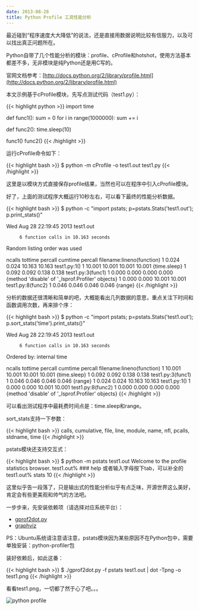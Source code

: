```yaml
---
date: 2013-08-28
title: Python Profile 工具性能分析
---
```


最近碰到“程序速度大大降低”的说法，还是直接用数据说明比较有信服力，以及可以找出真正问题所在。

Python自带了几个性能分析的模块：profile、cProfile和hotshot，使用方法基本都差不多，无非模块是纯Python还是用C写的。

官网文档参考：[http://docs.python.org/2/library/profile.html](http://docs.python.org/2/library/profile.html)

本文示例基于cProfile模块，先写点测试代码（test1.py）：

{{< highlight python >}}
import time

def func1():
    sum = 0
    for i in range(1000000):
        sum += i

def func2():
    time.sleep(10)

func1()
func2()
{{< /highlight >}}

运行cProfile命令如下：

{{< highlight bash >}}
$ python -m cProfile -o test1.out test1.py
{{< /highlight >}}

这里是以模块方式直接保存profile结果，当然也可以在程序中引入cProfile模块。

好了，上面的测试程序大概运行10秒左右，可以看下最终的性能分析数据。

{{< highlight bash >}}
$ python -c "import pstats; p=pstats.Stats('test1.out'); p.print_stats()"

Wed Aug 28 22:19:45 2013    test1.out

         6 function calls in 10.163 seconds

   Random listing order was used

   ncalls  tottime  percall  cumtime  percall filename:lineno(function)
        1    0.024    0.024   10.163   10.163 test1.py:1(<module>)
        1   10.001   10.001   10.001   10.001 {time.sleep}
        1    0.092    0.092    0.138    0.138 test1.py:3(func1)
        1    0.000    0.000    0.000    0.000 {method 'disable' of '_lsprof.Profiler' objects}
        1    0.000    0.000   10.001   10.001 test1.py:8(func2)
        1    0.046    0.046    0.046    0.046 {range}
{{< /highlight >}}

分析的数据还很清晰和简单的吧，大概能看出几列数据的意思，重点关注下时间和函数调用次数，再来排个序：

{{< highlight bash >}}
$ python -c "import pstats; p=pstats.Stats('test1.out'); p.sort_stats('time').print_stats()"

Wed Aug 28 22:19:45 2013    test1.out

         6 function calls in 10.163 seconds

   Ordered by: internal time

   ncalls  tottime  percall  cumtime  percall filename:lineno(function)
        1   10.001   10.001   10.001   10.001 {time.sleep}
        1    0.092    0.092    0.138    0.138 test1.py:3(func1)
        1    0.046    0.046    0.046    0.046 {range}
        1    0.024    0.024   10.163   10.163 test1.py:1(<module>)
        1    0.000    0.000   10.001   10.001 test1.py:8(func2)
        1    0.000    0.000    0.000    0.000 {method 'disable' of '_lsprof.Profiler' objects}
{{< /highlight >}}

可以看出测试程序中最耗费时间点是：time.sleep和range。

sort_stats支持一下参数：

{{< highlight bash >}}
calls, cumulative, file, line, module, name, nfl, pcalls, stdname, time
{{< /highlight >}}

pstats模块还支持交互式：

{{< highlight bash >}}
$ python -m pstats test1.out
Welcome to the profile statistics browser.
test1.out% ### help 或者输入字母按下tab，可以补全的
test1.out% stats 10
{{< /highlight >}}

这里似乎告一段落了，只是输出式的性能分析似乎有点乏味，开源世界这么美好，肯定会有些更美观和帅气的方法吧。

一步步来，先安装依赖项（请选择对应系统平台）：

* [gprof2dot.py](http://gprof2dot.jrfonseca.googlecode.com/git/gprof2dot.py)
* [graphviz](http://www.graphviz.org/Download.php)

PS：Ubuntu系统请注意请注意，pstats模块因为某些原因不在Python包中，需要单独安装：python-profiler包

装好依赖后，如此这番：

{{< highlight bash >}}
$ ./gprof2dot.py -f pstats test1.out | dot -Tpng -o test1.png
{{< /highlight >}}

看看test1.png，一切都了然于心了吧。。。

![python profile](/images/python-profile.png)



